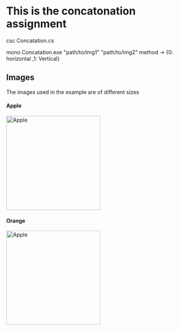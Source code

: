 # This is the concatonation assignment

csc Concatation.cs

mono Concatation.exe "path/to/img1" "path/to/img2" method -> {0: horizontal ,1: Vertical}

## Images

The images used in the example are of different sizes

#### Apple
<img src="" alt="Apple" size="250" height="250">

#### Orange
<img src="" alt="Apple" size="250" height="250">
